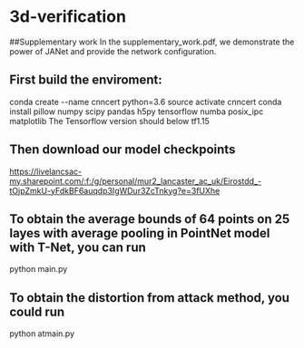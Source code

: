 # 3d-verification
##Supplementary work
In the supplementary_work.pdf, we demonstrate the power of JANet and provide the network configuration.
## First build the enviroment:

conda create --name cnncert python=3.6
source activate cnncert
conda install pillow numpy scipy pandas h5py tensorflow numba posix_ipc matplotlib
The Tensorflow version should below tf1.15
## Then download our model checkpoints
https://livelancsac-my.sharepoint.com/:f:/g/personal/mur2_lancaster_ac_uk/Eirostdd_-tOjpZmkU-yFdkBF6auqdp3IgWDur3ZcTnkyg?e=3fUXhe
## To obtain the average bounds of 64 points on 25 layes with average pooling in PointNet model with T-Net, you can run 
python main.py
## To obtain the distortion from attack method, you could run
python atmain.py
